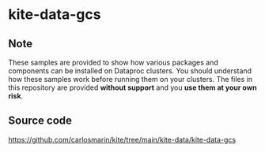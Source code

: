 # kite-data-gcs

## Note
These samples are provided to show how various packages and components can be installed on Dataproc clusters. You should understand how these samples work before running them on your clusters. The files in this repository are provided **without support** and you **use them at your own risk**.


## Source code
https://github.com/carlosmarin/kite/tree/main/kite-data/kite-data-gcs
